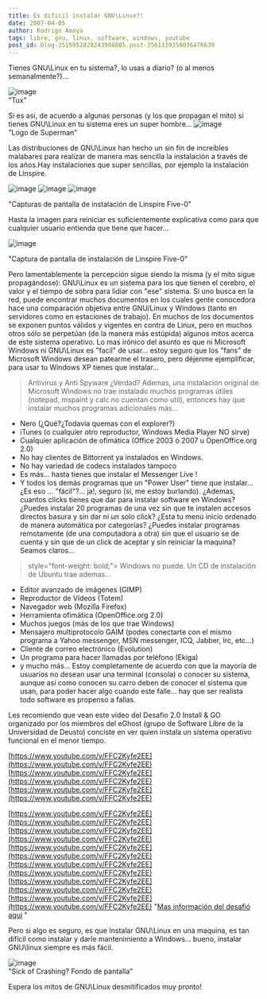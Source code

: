 ```yaml
---
title: Es dificil instalar GNU\Linux?!
date: 2007-04-05
author: Rodrigo Amaya
tags: libre, gnu, linux, software, windows, youtube
post_id: blog-3515952828243908885.post-3561339350036476639
---
```


Tienes GNU\Linux en tu sistema?, lo usas a diario? (o al menos semanalmente?)...

![image](https://bp2.blogger.com/_ayvorITawE4/RhUD_rQFkFI/AAAAAAAAAQA/jJE4HoWB1lE/s200/happytux.png)    
"Tux"

Si es asi, de acuerdo a algunas personas (y los que propagan el mito) si tienes GNU\Linux en tu sistema eres un super hombre...
![image](https://bp0.blogger.com/_ayvorITawE4/RhUEJLQFkGI/AAAAAAAAAQI/pYLVinosLSY/s320/superlogo.jpeg)    
"Logo de Superman"

Las distribuciones de GNU\Linux han hecho un sin fin de increíbles malabares para realizar de manera mas sencilla la instalación a través de los años.Hay instalaciones que super sencillas, por ejemplo la instalación de Linspire.

![image](https://www.ffnn.nl/media/.gallery/image213.png)    ![image](https://www.ffnn.nl/media/.gallery/image237.png)    ![image](https://www.ffnn.nl/media/.gallery/image238.png)    

"Capturas de pantalla de
instalación de Linspire Five-0"

Hasta la imagen para reiniciar es suficientemente explicativa como para que cualquier usuario entienda que tiene que hacer...

![image](https://www.ffnn.nl/media/.gallery/image239.png)    

"Captura de pantalla de
instalación de Linspire Five-0"

Pero lamentablemente la percepción sigue siendo la misma (y el mito sigue propagándose): GNU\Linux es un sistema para los que tienen el cerebro, el valor y el tiempo de sobra para lidiar con "ese" sistema. Si uno busca en la red, puede encontrar muchos documentos en los cuales gente conocedora hace una comparación objetiva entre GNU/Linux y Windows (tanto en servidores como en estaciones de trabajo). En muchos de los documentos se exponen puntos válidos y vigentes en contra de Linux, pero en muchos otros sólo se perpetúan (de la manera más estúpida) algunos mitos acerca de este sistema operativo. Lo mas irónico del asunto es que ni Microsoft Windows ni GNU\Linux es "facil" de usar... estoy seguro que los "fans" de Microsoft Windows desean patearme el trasero, pero déjenme ejemplificar, para usar tu Windows XP tienes que instalar...
> Antivirus y Anti
> Spyware
¿Verdad? Ademas, una instalación original de Microsoft Windows no trae instalado muchos programas útiles (notepad, mspaint y calc no cuentan como util), entonces hay que instalar muchos programas adicionales más...

- Nero (¿Qué?¿Todavía quemas con el explorer?)
- iTunes (o cualquier otro reproductor, Windows Media Player NO sirve)
- Cualquier aplicación de ofimática (Office 2003 ó 2007 u OpenOffice.org 2.0)
- No hay clientes de Bittorrent ya instalados en Windows.
- No hay variedad de codecs instalados tampoco
- Es más... hasta tienes que instalar el Messenger Live !
- Y todos los demás programas que un "Power User" tiene que instalar...
¿Es eso ... "fácil"?... ja!, seguro (si, me estoy burlando). ¿Ademas, cuantos clicks tienes que dar para instalar software en Windows? ¿Puedes instalar 20 programas de una vez sin que te instalen accesos directos basura y sin dar ni un solo click? ¿Esta tu menú inicio ordenado de manera automática por categorías? ¿Puedes instalar programas remotamente (de una computadora a otra) sin que el usuario se de cuenta y sin que de un click de aceptar y sin reiniciar la maquina? Seamos claros...

> style="font-weight: bold;"> Windows no
> puede.
Un CD de instalación de Ubuntu trae ademas...

- Editor avanzado de imágenes (GIMP)
- Reproductor de Vídeos (Totem)
- Navegador web (Mozilla Firefox)
- Herramienta ofimática (OpenOffice.org 2.0)
- Muchos juegos (más de los que trae Windows)
- Mensajero multiprotocolo GAIM (podes conectarte con el mismo programa a Yahoo messenger, MSN messenger, ICQ, Jabber, Irc, etc...)
- Cliente de correo electrónico (Evolution)
- Un programa para hacer llamadas por teléfono (Ekiga)
- y mucho más...
Estoy completamente de acuerdo con que la mayoría de usuarios no desean usar una terminal (consola) o conocer su sistema, aunque así como conocen su carro deben de conocer el sistema que usan, para poder hacer algo cuando este falle... hay que ser realista todo software es propenso a fallas.

Les recomiendo que vean este vídeo del Desafio 2.0 Install & GO organizado por los miembros del eGhost (grupo de Software Libre de la Universidad de Deusto) conciste en ver quien instala un sistema operativo funcional en el menor tiempo.

[https://www.youtube.com/v/FFC2Kyfe2EE](https://www.youtube.com/v/FFC2Kyfe2EE) [https://www.youtube.com/v/FFC2Kyfe2EE](https://www.youtube.com/v/FFC2Kyfe2EE) [https://www.youtube.com/v/FFC2Kyfe2EE](https://www.youtube.com/v/FFC2Kyfe2EE)

[https://www.youtube.com/v/FFC2Kyfe2EE](https://www.youtube.com/v/FFC2Kyfe2EE) [https://www.youtube.com/v/FFC2Kyfe2EE](https://www.youtube.com/v/FFC2Kyfe2EE) [https://www.youtube.com/v/FFC2Kyfe2EE](https://www.youtube.com/v/FFC2Kyfe2EE) [https://www.youtube.com/v/FFC2Kyfe2EE](https://www.youtube.com/v/FFC2Kyfe2EE) [https://www.youtube.com/v/FFC2Kyfe2EE](https://www.youtube.com/v/FFC2Kyfe2EE) [https://www.youtube.com/v/FFC2Kyfe2EE](https://www.youtube.com/v/FFC2Kyfe2EE)
"[Mas información del desafió aquí](https://www.e-ghost.deusto.es/phpwiki/index.php/Desafio20Blog)
"

Pero si algo es seguro, es que Instalar GNU\Linux en una maquina, es tan difícil como instalar y darle mantenimiento a Windows... bueno, instalar GNU\linux siempre es más fácil.

![image](https://www.acota.de/pics/humor/tux/dummy1024x768.jpg)    
"Sick of Crashing? Fondo de pantalla"

Espera los mitos de GNU\Linux desmitificados muy pronto!